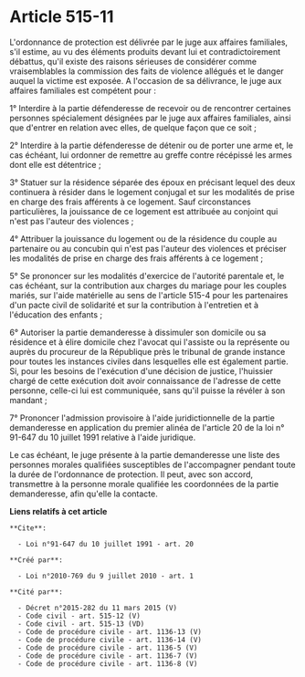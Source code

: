 # Article 515-11

L'ordonnance de protection est délivrée par le juge aux affaires familiales, s'il estime, au vu des éléments produits devant
lui et contradictoirement débattus, qu'il existe des raisons sérieuses de considérer comme vraisemblables la commission des
faits de violence allégués et le danger auquel la victime est exposée. A l'occasion de sa délivrance, le juge aux affaires
familiales est compétent pour : 

1° Interdire à la partie défenderesse de recevoir ou de rencontrer certaines personnes spécialement désignées par le juge aux
affaires familiales, ainsi que d'entrer en relation avec elles, de quelque façon que ce soit ; 

2° Interdire à la partie défenderesse de détenir ou de porter une arme et, le cas échéant, lui ordonner de remettre au greffe
contre récépissé les armes dont elle est détentrice ; 

3° Statuer sur la résidence séparée des époux en précisant lequel des deux continuera à résider dans le logement conjugal et
sur les modalités de prise en charge des frais afférents à ce logement. Sauf circonstances particulières, la jouissance de ce
logement est attribuée au conjoint qui n'est pas l'auteur des violences ; 

4° Attribuer la jouissance du logement ou de la résidence du couple au partenaire ou au concubin qui n'est pas l'auteur des
violences et préciser les modalités de prise en charge des frais afférents à ce logement ; 

5° Se prononcer sur les modalités d'exercice de l'autorité parentale et, le cas échéant, sur la contribution aux charges du
mariage pour les couples mariés, sur l'aide matérielle au sens de l'article 515-4 pour les partenaires d'un pacte civil de
solidarité et sur la contribution à l'entretien et à l'éducation des enfants ; 

6° Autoriser la partie demanderesse à dissimuler son domicile ou sa résidence et à élire domicile chez l'avocat qui l'assiste
ou la représente ou auprès du procureur de la République près le tribunal de grande instance pour toutes les instances
civiles dans lesquelles elle est également partie. Si, pour les besoins de l'exécution d'une décision de justice, l'huissier
chargé de cette exécution doit avoir connaissance de l'adresse de cette personne, celle-ci lui est communiquée, sans qu'il
puisse la révéler à son mandant ; 

7° Prononcer l'admission provisoire à l'aide juridictionnelle de la partie demanderesse en application du premier alinéa de
l'article 20 de la loi n° 91-647 du 10 juillet 1991 relative à l'aide juridique. 

Le cas échéant, le juge présente à la partie demanderesse une liste des personnes morales qualifiées susceptibles de
l'accompagner pendant toute la durée de l'ordonnance de protection. Il peut, avec son accord, transmettre à la personne
morale qualifiée les coordonnées de la partie demanderesse, afin qu'elle la contacte.

**Liens relatifs à cet article**

	**Cite**:

	  - Loi n°91-647 du 10 juillet 1991 - art. 20

	**Créé par**:

	  - Loi n°2010-769 du 9 juillet 2010 - art. 1

	**Cité par**:

	  - Décret n°2015-282 du 11 mars 2015 (V)
	  - Code civil - art. 515-12 (V)
	  - Code civil - art. 515-13 (VD)
	  - Code de procédure civile - art. 1136-13 (V)
	  - Code de procédure civile - art. 1136-14 (V)
	  - Code de procédure civile - art. 1136-5 (V)
	  - Code de procédure civile - art. 1136-7 (V)
	  - Code de procédure civile - art. 1136-8 (V)

